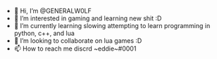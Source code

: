 - 👋 Hi, I’m @GENERALW0LF
- 👀 I’m interested in gaming and learning new shit :D
- 🌱 I’m currently learning slowing attempting to learn programming in python, c++, and lua
- 💞️ I’m looking to collaborate on lua games :D
- 📫 How to reach me discrd ~eddie~#0001

<!---
GENERALW0LF/GENERALW0LF is a ✨ special ✨ repository because its `README.md` (this file) appears on your GitHub profile.
You can click the Preview link to take a look at your changes.
--->
